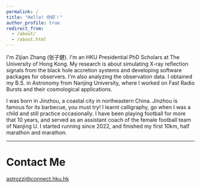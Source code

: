 ```yaml
---
permalink: /
title: "Hello! 你好！"
author_profile: true
redirect_from: 
  - /about/
  - /about.html
---
```


I'm Zijian Zhang (张子健). I'm an HKU Presidential PhD Scholars at The University of Hong Kong. My research is about simulating X-ray reflection signals from the black hole accretion systems and developing software packages for observers. I'm also analyzing the observation data. I obtained my B.S. in Astronomy from Nanjing University, where I worked on Fast Radio Bursts and their cosmological applications.

I was born in Jinzhou, a coastal city in northeastern China. Jinzhou is famous for its barbecue, you must try! I learnt calligraphy, go when I was a child and still practice occasionally. I have been playing football for more that 10 years, and served as an assistant coach of the female football team of Nanjing U. I started running since 2022, and finished my first 10km, half marathon and marathon.

------
# Contact Me
astrozzj@connect.hku.hk